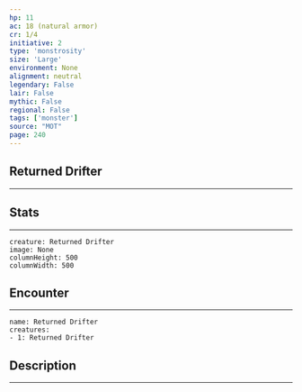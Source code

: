 ```yaml
---
hp: 11
ac: 18 (natural armor)
cr: 1/4
initiative: 2
type: 'monstrosity'    
size: 'Large'
environment: None
alignment: neutral
legendary: False
lair: False
mythic: False
regional: False
tags: ['monster']
source: "MOT"
page: 240
---
```


## Returned Drifter
---



## Stats
---

```statblock
creature: Returned Drifter
image: None
columnHeight: 500
columnWidth: 500
```

## Encounter
---

```encounter-table
name: Returned Drifter
creatures:
- 1: Returned Drifter
```

## Description
---




